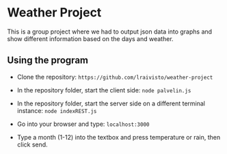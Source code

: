 # Weather Project
  This is a group project where we had to output json data into graphs and show different information based on the days and weather.
 
 
 ## Using the program
 * Clone the repository:
 `https://github.com/lraivisto/weather-project`
 
 * In the repository folder, start the client side:
 `node palvelin.js`
 
 * In the repository folder, start the server side on a different terminal instance:
 `node indexREST.js`
 
 * Go into your browser and type:
 `localhost:3000`
 
 * Type a month (1-12) into the textbox and press temperature or rain, then click send.
